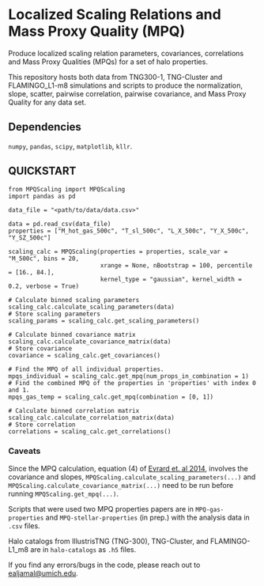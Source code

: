 # Localized Scaling Relations and Mass Proxy Quality (MPQ)

Produce localized scaling relation parameters, covariances, correlations and Mass Proxy Qualities (MPQs) for a set of halo properties.

This repository hosts both data from TNG300-1, TNG-Cluster and FLAMINGO_L1-m8 simulations and scripts to produce the normalization, slope, scatter, pairwise correlation, pairwise covariance, and Mass Proxy Quality for any data set.

## Dependencies

`numpy`, `pandas`, `scipy`, `matplotlib`, `kllr`.

## QUICKSTART

```
from MPQScaling import MPQScaling
import pandas as pd

data_file = "<path/to/data/data.csv>"

data = pd.read_csv(data_file)
properties = ["M_hot_gas_500c", "T_sl_500c", "L_X_500c", "Y_X_500c", "Y_SZ_500c"]

scaling_calc = MPQScaling(properties = properties, scale_var = "M_500c", bins = 20,
                          xrange = None, nBootstrap = 100, percentile = [16., 84.],
                          kernel_type = "gaussian", kernel_width = 0.2, verbose = True)

# Calculate binned scaling parameters
scaling_calc.calculate_scaling_parameters(data)
# Store scaling parameters
scaling_params = scaling_calc.get_scaling_parameters()

# Calculate binned covariance matrix
scaling_calc.calculate_covariance_matrix(data)
# Store covariance
covariance = scaling_calc.get_covariances()

# Find the MPQ of all individual properties.
mpqs_individual = scaling_calc.get_mpq(num_props_in_combination = 1)
# Find the combined MPQ of the properties in 'properties' with index 0 and 1.
mpqs_gas_temp = scaling_calc.get_mpq(combination = [0, 1])

# Calculate binned correlation matrix
scaling_calc.calculate_correlation_matrix(data)
# Store correlation
correlations = scaling_calc.get_correlations()

```

### Caveats

Since the MPQ calculation, equation (4) of [Evrard et. al 2014](https://academic.oup.com/mnras/article/441/4/3562/1217975), involves the covariance and slopes, `MPQScaling.calculate_scaling_parameters(...)` and `MPQScaling.calculate_covariance_matrix(...)` need to be run before running `MPQScaling.get_mpq(...)`.

Scripts that were used two MPQ properties papers are in `MPQ-gas-properties` and `MPQ-stellar-properties` (in prep.) with the analysis data in `.csv` files.

Halo catalogs from IllustrisTNG (TNG-300), TNG-Cluster, and FLAMINGO-L1_m8 are in `halo-catalogs` as `.h5` files.

If you find any errors/bugs in the code, please reach out to ealjamal@umich.edu.